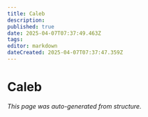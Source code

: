 ```yaml
---
title: Caleb
description: 
published: true
date: 2025-04-07T07:37:49.463Z
tags: 
editor: markdown
dateCreated: 2025-04-07T07:37:47.359Z
---
```


# Caleb

*This page was auto-generated from structure.*
